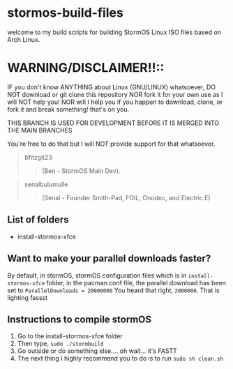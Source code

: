 # stormos-build-files

welcome to my build scripts for building StormOS Linux ISO files based on Arch Linux.

# WARNING/DISCLAIMER!!::

IF you don't know ANYTHING about Linux (GNU/LINUX) whatsoever, DO NOT download or git 
clone this repository NOR fork it for your own use as I will NOT help you! NOR will I 
help you if you happen to download, clone, or fork it and break something! that's on you. 

THIS BRANCH IS USED FOR DEVELOPMENT BEFORE IT IS MERGED INTO THE MAIN BRANCHES


You're free to do that but I will NOT provide support for that whatsoever.





> bfitzgit23 
>> (Ben - StormOS Main Dev).

> senalbulumulle 
>> (Senal - Founder Smith-Pad, FOIL, Onodec, and Electric E)



## List of folders 


- install-stormos-xfce




## Want to make your parallel downloads faster? 

By default, in stormOS, stormOS configuration files which is in `install-stormos-xfce`
folder, in the pacman.conf file, the parallel download has been set to `ParallelDownloads = 20000000`
You heard that right, `2000000`. That is lighting fassst



## Instructions to compile stormOS

1. Go to the install-stormos-xfce folder
2. Then type, `sudo ./stormbuild`
3. Go outside or do something else.... oh wait... it's FASTT
4. The next thing I highly recommend you to do is to run `sudo sh clean.sh`



